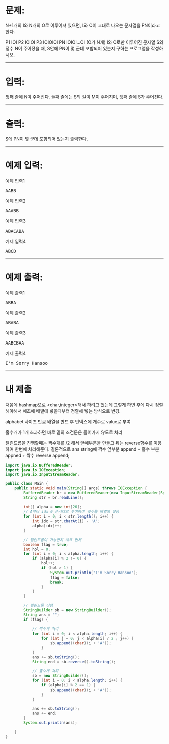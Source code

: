 # 문제: 
N+1개의 I와 N개의 O로 이루어져 있으면, I와 O이 교대로 나오는 문자열을 PN이라고 한다.

P1 IOI
P2 IOIOI
P3 IOIOIOI
PN IOIOI...OI (O가 N개)
I와 O로만 이루어진 문자열 S와 정수 N이 주어졌을 때, S안에 PN이 몇 군데 포함되어 있는지 구하는 프로그램을 작성하시오.

---
# 입력: 
첫째 줄에 N이 주어진다. 둘째 줄에는 S의 길이 M이 주어지며, 셋째 줄에 S가 주어진다.

---
# 출력: 
S에 PN이 몇 군데 포함되어 있는지 출력한다.

---
# 예제 입력:

예제 입력1
<pre>
AABB
</pre>

예제 입력2
<pre>
AAABB
</pre>

예제 입력3
<pre>
ABACABA
</pre>

예제 입력4
<pre>
ABCD
</pre>

---
# 예제 출력:

예제 출력1
<pre>
ABBA
</pre>

예제 출력2
<pre>
ABABA
</pre>

예제 출력3
<pre>
AABCBAA
</pre>

예제 출력4
<pre>
I'm Sorry Hansoo
</pre>

---
# 내 제출

처음에 hashmap으로 <char,integer>해서 하려고 했는데
그렇게 하면 후에 다시 정렬해야해서
애초에 배열에 넣을때부터 정렬해 넣는 방식으로 변경.

alphabet 사이즈 만큼 배열을 만드 후 인덱스에 개수르 value로 부여

홀수개가 1개 초과하면 바로 밑의 조건문은 들어가지 않도로 처리

펠린드롬을 진행할때는 짝수개를 /2 해서 앞에부분을 만들고
뒤는 reverse함수를 이용하여 한번에 처리해준다.
결론적으로 ans string에 짝수 앞부분 append + 홀수 부분 appned + 짝수 reverse append;

~~~java
import java.io.BufferedReader;
import java.io.IOException;
import java.io.InputStreamReader;

public class Main {
	public static void main(String[] args) throws IOException {
		BufferedReader br = new BufferedReader(new InputStreamReader(System.in));
		String str = br.readLine();
		
		int[] alpha = new int[26];
		// A부터 idx 0 순서대로 부여하며 갯수를 배열에 넣음
		for (int i = 0; i < str.length(); i++) {
		    int idx = str.charAt(i) - 'A';
		    alpha[idx]++;
		}
		
		// 펠린드롬이 가능한지 체크 먼저
		boolean flag = true;
		int hol = 0;
		for (int i = 0; i < alpha.length; i++) {
		    if (alpha[i] % 2 != 0) {
		        hol++;
		        if (hol > 1) {
		            System.out.println("I'm Sorry Hansoo");
		            flag = false;
		            break;
		        }
		    }
		}
		
		// 펠린드롬 진행
		StringBuilder sb = new StringBuilder();
		String ans = "";
		if (flag) {
		    
		    // 짝수개 처리
		    for (int i = 0; i < alpha.length; i++) {
		        for (int j = 0; j < alpha[i] / 2 ; j++) {
		            sb.append((char)(i + 'A'));
		        }
		    }
		    ans += sb.toString();
		    String end = sb.reverse().toString();
		    
		    // 홀수개 처리
		    sb = new StringBuilder();
		    for (int i = 0; i < alpha.length; i++) {
		        if (alpha[i] % 2 == 1) {
		            sb.append((char)(i + 'A'));
		        }
		    }
		    
		    ans += sb.toString();
		    ans += end;
		}
		System.out.println(ans);
		
	}
}
~~~

